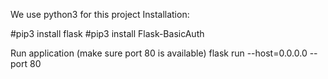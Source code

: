 We use python3 for this project
Installation:

#pip3 install flask
#pip3 install Flask-BasicAuth

Run application (make sure port 80 is available)
flask run --host=0.0.0.0 --port 80
